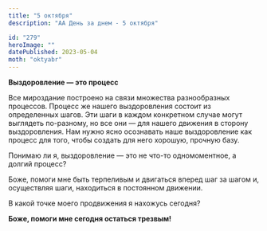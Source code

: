 ```yaml
---
title: "5 октября"
description: "АА День за днем - 5 октября"

id: "279"
heroImage: ""
datePublished: 2023-05-04
moth: "oktyabr"
---
```


**Выздоровление — это процесс**

Все мироздание построено на связи множества разнообразных процессов. Процесс
же нашего выздоровления состоит из определенных шагов. Эти шаги в каждом
конкретном случае могут выглядеть по-разному, но все они — для нашего движения
в сторону выздоровления. Нам нужно ясно осознавать наше выздоровление как
процесс для того, чтобы создать для него хорошую, прочную базу.

Понимаю ли я, выздоровление — это не что-то одномоментное, а долгий процесс?

Боже, помоги мне быть терпеливым и двигаться вперед шаг за шагом и,
осуществляя шаги, находиться в постоянном движении.

В какой точке моего продвижения я нахожусь сегодня?

**Боже, помоги мне сегодня остаться трезвым!**
